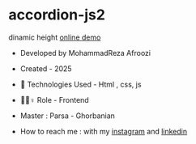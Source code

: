 # accordion-js2
dinamic height
[online demo](https://mohammadrezaafroozi.github.io/accordion-js2/)




- Developed by MohammadReza Afroozi
- Created - 2025
- 🤖 Technologies Used - Html , css, js 

- 🤖🤖♀️ Role - Frontend
- Master : Parsa - Ghorbanian
- How to reach me : with my
[instagram](https://www.instagram.com/afroozi_dev?igsh=MWNvODk2dGwwY29o) and
[linkedin](https://www.linkedin.com/in/mohammad-reza-afroozi)

